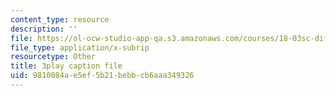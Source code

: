 ```yaml
---
content_type: resource
description: ''
file: https://ol-ocw-studio-app-qa.s3.amazonaws.com/courses/18-03sc-differential-equations-fall-2011/9810084ae5ef5b21bebbcb6aaa349326_sZ2qulI6GEk.vtt
file_type: application/x-subrip
resourcetype: Other
title: 3play caption file
uid: 9810084a-e5ef-5b21-bebb-cb6aaa349326
---
```

